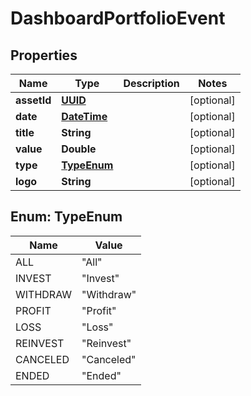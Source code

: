 
# DashboardPortfolioEvent

## Properties
Name | Type | Description | Notes
------------ | ------------- | ------------- | -------------
**assetId** | [**UUID**](UUID.md) |  |  [optional]
**date** | [**DateTime**](DateTime.md) |  |  [optional]
**title** | **String** |  |  [optional]
**value** | **Double** |  |  [optional]
**type** | [**TypeEnum**](#TypeEnum) |  |  [optional]
**logo** | **String** |  |  [optional]


<a name="TypeEnum"></a>
## Enum: TypeEnum
Name | Value
---- | -----
ALL | &quot;All&quot;
INVEST | &quot;Invest&quot;
WITHDRAW | &quot;Withdraw&quot;
PROFIT | &quot;Profit&quot;
LOSS | &quot;Loss&quot;
REINVEST | &quot;Reinvest&quot;
CANCELED | &quot;Canceled&quot;
ENDED | &quot;Ended&quot;



